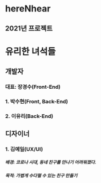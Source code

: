 hereNhear
=========

2021년 프로젝트
------------


# 유리한 녀석들


## 개발자

### 대표: 장경수(Front-End)

### 1. 박수현(Front, Back-End)

### 2. 이유리(Back-End)



## 디자이너

### 1. 김예일(UX/UI)


##### 배경: 코로나 시대, 동네 친구를 만나기 어려워졌다.


##### 목적: 가볍게 수다떨 수 있는 친구 만들기

